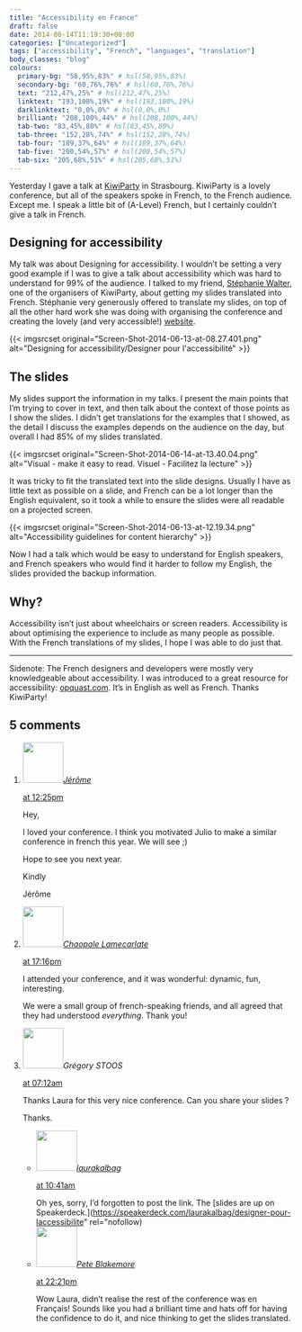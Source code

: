 ```yaml
---
title: "Accessibility en France"
draft: false
date: 2014-06-14T11:19:30+00:00
categories: ["Uncategorized"]
tags: ["accessibility", "French", "languages", "translation"]
body_classes: "blog"
colours:
  primary-bg: "58,95%,83%" # hsl(58,95%,83%)
  secondary-bg: "60,76%,76%" # hsl(60,76%,76%)
  text: "212,47%,25%" # hsl(212,47%,25%)
  linktext: "193,100%,19%" # hsl(193,100%,19%)
  darklinktext: "0,0%,0%" # hsl(0,0%,0%)
  brilliant: "208,100%,44%" # hsl(208,100%,44%)
  tab-two: "83,45%,80%" # hsl(83,45%,80%)
  tab-three: "152,28%,74%" # hsl(152,28%,74%)
  tab-four: "189,37%,64%" # hsl(189,37%,64%)
  tab-five: "200,54%,57%" # hsl(200,54%,57%)
  tab-six: "205,68%,51%" # hsl(205,68%,51%)
---
```


Yesterday I gave a talk at [KiwiParty](http://kiwiparty.fr/) in Strasbourg. KiwiParty is a lovely conference, but all of the speakers spoke in French, to the French audience. Except me. I speak a little bit of (A-Level) French, but I certainly couldn’t give a talk in French.

## Designing for accessibility

My talk was about Designing for accessibility. I wouldn’t be setting a very good example if I was to give a talk about accessibility which was hard to understand for 99% of the audience. I talked to my friend, [Stéphanie Walter](http://www.inpixelitrust.fr/), one of the organisers of KiwiParty, about getting my slides translated into French. Stéphanie very generously offered to translate my slides, on top of all the other hard work she was doing with organising the conference and creating the lovely (and very accessible!) [website](http://kiwiparty.fr/ "KiwiParty website").

{{< imgsrcset original="Screen-Shot-2014-06-13-at-08.27.401.png" alt="Designing for accessibility/Designer pour l'accessibilité" >}}

## The slides

My slides support the information in my talks. I present the main points that I’m trying to cover in text, and then talk about the context of those points as I show the slides. I didn’t get translations for the examples that I showed, as the detail I discuss the examples depends on the audience on the day, but overall I had 85% of my slides translated.

{{< imgsrcset original="Screen-Shot-2014-06-14-at-13.40.04.png" alt="Visual - make it easy to read. Visuel - Facilitez la lecture" >}}

It was tricky to fit the translated text into the slide designs. Usually I have as little text as possible on a slide, and French can be a lot longer than the English equivalent, so it took a while to ensure the slides were all readable on a projected screen.

{{< imgsrcset original="Screen-Shot-2014-06-13-at-12.19.34.png" alt="Accessibility guidelines for content hierarchy" >}}

Now I had a talk which would be easy to understand for English speakers, and French speakers who would find it harder to follow my English, the slides provided the backup information.

## Why?

Accessibility isn’t just about wheelchairs or screen readers. Accessibility is about optimising the experience to include as many people as possible. With the French translations of my slides, I hope I was able to do just that.

---

Sidenote: The French designers and developers were mostly very knowledgeable about accessibility. I was introduced to a great resource for accessibility: [opquast.com](http://opquast.com/en/). It’s in English as well as French. Thanks KiwiParty!

## 5 comments

<ol class="commentlist">
	<li class="comment even thread-even depth-1" id="li-comment-32375">
			<div class="comment-author vcard">
			<img alt='' src='https://secure.gravatar.com/avatar/c422aedd4646a5480bef7a8e525be879?s=72&amp;d=mm&amp;r=g' srcset='https://secure.gravatar.com/avatar/c422aedd4646a5480bef7a8e525be879?s=144&amp;d=mm&amp;r=g 2x' class='avatar avatar-72 photo' height='72' width='72' /><cite class="fn"><a href='http://www.lije-creative.com/' rel='external nofollow' class='url'>Jérôme</a></cite>
				<aside class="comment-meta commentmetadata"><p><a href="#comment-32375"><time datetime="2014-06-14T12:25:58+00:00" pubdate class="published">
		 at <span class="hours">12:25pm</span></time></a></p>
	</aside>
	</div>
	<div class="comment-entry">
		<p>Hey,

I loved your conference. I think you motivated Julio to make a similar conference in french this year. We will see ;)</p>
<p>Hope to see you next year.

Kindly

Jérôme</p>	</div>
</li>
	<li class="comment odd alt thread-odd thread-alt depth-1" id="li-comment-32736">
			<div class="comment-author vcard">
			<img alt='' src='https://secure.gravatar.com/avatar/adaad232dc1dd4800d7d28fd460db571?s=72&amp;d=mm&amp;r=g' srcset='https://secure.gravatar.com/avatar/adaad232dc1dd4800d7d28fd460db571?s=144&amp;d=mm&amp;r=g 2x' class='avatar avatar-72 photo' height='72' width='72' /><cite class="fn"><a href='http://lamecarlate.net' rel='external nofollow' class='url'>Chaopale Lamecarlate</a></cite>
				<aside class="comment-meta commentmetadata"><p><a href="#comment-32736"><time datetime="2014-06-16T17:16:28+00:00" pubdate class="published">
		 at <span class="hours">17:16pm</span></time></a></p>
	</aside>
	</div>
	<div class="comment-entry">
		<p>I attended your conference, and it was wonderful: dynamic, fun, interesting.

We were a small group of french-speaking friends, and all agreed that they had understood *everything*. Thank you!</p>	</div>
</li>
	<li class="comment even thread-even depth-1" id="li-comment-33135">
			<div class="comment-author vcard">
			<img alt='' src='https://secure.gravatar.com/avatar/f59bac61321183e11db7d0f7619c4cb6?s=72&amp;d=mm&amp;r=g' srcset='https://secure.gravatar.com/avatar/f59bac61321183e11db7d0f7619c4cb6?s=144&amp;d=mm&amp;r=g 2x' class='avatar avatar-72 photo' height='72' width='72' /><cite class="fn">Grégory STOOS</cite>
				<aside class="comment-meta commentmetadata"><p><a href="#comment-33135"><time datetime="2014-06-18T07:12:42+00:00" pubdate class="published">
		 at <span class="hours">07:12am</span></time></a></p>
	</aside>
	</div>
	<div class="comment-entry">
		<p>Thanks Laura for this very nice conference. Can you share your slides ?

Thanks.</p>	</div>
	<ul class="children">
		<li class="comment byuser comment-author-laurakalbag bypostauthor odd alt depth-2" id="li-comment-33185">
			<div class="comment-author vcard">
			<img alt='' src='https://secure.gravatar.com/avatar/1fdeaf38709c0e27b603515b052903f6?s=72&amp;d=mm&amp;r=g' srcset='https://secure.gravatar.com/avatar/1fdeaf38709c0e27b603515b052903f6?s=144&amp;d=mm&amp;r=g 2x' class='avatar avatar-72 photo' height='72' width='72' /><cite class="fn"><a href='http://laurakalbag.wpengine.com' rel='external nofollow' class='url'>laurakalbag</a></cite>
				<aside class="comment-meta commentmetadata"><p><a href="#comment-33185"><time datetime="2014-06-18T10:41:15+00:00" pubdate class="published">
		 at <span class="hours">10:41am</span></time></a></p>
	</aside>
	</div>
	<div class="comment-entry">
		Oh yes, sorry, I’d forgotten to post the link. The [slides are up on Speakerdeck.](https://speakerdeck.com/laurakalbag/designer-pour-laccessibilite" rel="nofollow)
		</div>
	</li>
	<li class="comment even thread-odd thread-alt depth-1" id="li-comment-34979">
			<div class="comment-author vcard">
			<img alt='' src='https://secure.gravatar.com/avatar/19a8ccff99a02c458e560582d707a608?s=72&amp;d=mm&amp;r=g' srcset='https://secure.gravatar.com/avatar/19a8ccff99a02c458e560582d707a608?s=144&amp;d=mm&amp;r=g 2x' class='avatar avatar-72 photo' height='72' width='72' /><cite class="fn"><a href='http://www.peteblakemore.co.uk' rel='external nofollow' class='url'>Pete Blakemore</a></cite>
				<aside class="comment-meta commentmetadata"><p><a href="#comment-34979"><time datetime="2014-06-25T22:21:33+00:00" pubdate class="published">
		 at <span class="hours">22:21pm</span></time></a></p>
	</aside>
	</div>
	<div class="comment-entry">
		Wow Laura, didn’t realise the rest of the conference was en Français! Sounds like you had a brilliant time and hats off for having the confidence to do it, and nice thinking to get the slides translated.
	</div>
</li>
</ol>
